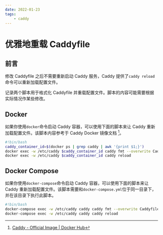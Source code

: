 ```yaml
---
date: 2022-01-23
tags:
    - caddy
---
```


# 优雅地重载 Caddyfile

## 前言

修改 Caddyfile 之后不需要重新启动 Caddy 服务，Caddy 提供了`caddy reload`命令可以重新加载配置文件。

记录两个脚本用于格式化 Caddyfile 并重载配置文件。脚本的内容可能需要根据实际情况作某些修改。

<!-- more -->

## Docker

如果你使用`docker`命令启动 Caddy 容器，可以使用下面的脚本来让 Caddy 重新加载配置文件。该脚本内容参考于 Caddy Docker 镜像文档 [^1]。

```bash
#!bin/bash
caddy_container_id=$(docker ps | grep caddy | awk '{print $1;}')
docker exec -w /etc/caddy $caddy_container_id caddy fmt --overwrite Caddyfile
docker exec -w /etc/caddy $caddy_container_id caddy reload
```

## Docker Compose

如果你使用`docker-compose`命令启动 Caddy 容器，可以使用下面的脚本来让 Caddy 重新加载配置文件。该脚本需要和`docker-compose.yml`位于同一目录下，并在该目录下执行此脚本。

```bash
#!bin/bash
docker-compose exec -w /etc/caddy caddy caddy fmt --overwrite Caddyfile
docker-compose exec -w /etc/caddy caddy caddy reload
```

[^1]: [Caddy - Official Image | Docker Hub](https://hub.docker.com/_/caddy)
